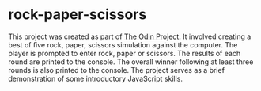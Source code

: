 # rock-paper-scissors
This project was created as part of [The Odin Project](https://www.theodinproject.com/lessons/foundations-rock-paper-scissors). It involved creating a best of five rock, paper, scissors simulation against the computer. The player is prompted to enter rock, paper or scissors. The results of each round are printed to the console. The overall winner following at least three rounds is also printed to the console. The project serves as a brief demonstration of some introductory JavaScript skills.